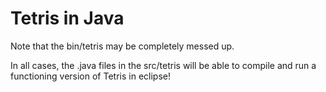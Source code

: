 # Tetris in Java

Note that the bin/tetris may be completely messed up.

In all cases, the .java files in the src/tetris will be able to compile
and run a functioning version of Tetris in eclipse!
